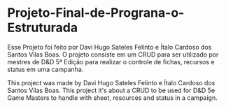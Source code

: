 # Projeto-Final-de-Prograna-o-Estruturada
Esse Projeto foi feito por Davi Hugo Sateles Felinto e Ítalo Cardoso dos Santos Vilas Boas.
O projeto consiste em um CRUD para ser utilizado por mestres de D&D 5ª Edição para realizar o controle de fichas, recursos e status em uma campanha.

This project was made by Davi Hugo Sateles Felinto e Ítalo Cardoso dos Santos Vilas Boas.
This project it's about a CRUD to be used for D&D 5e Game Masters to handle with sheet, resources and status in a campaign.
